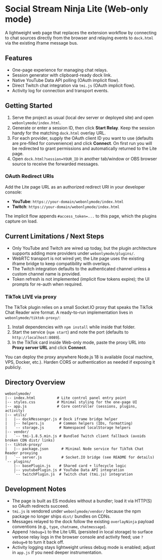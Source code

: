 # Social Stream Ninja Lite (Web-only mode)

A lightweight web page that replaces the extension workflow by connecting to chat sources directly from the browser and relaying events to `dock.html` via the existing iframe message bus.

## Features

- One-page experience for managing chat relays.
- Session generator with clipboard-ready dock link.
- Native YouTube Data API polling (OAuth implicit flow).
- Direct Twitch chat integration via `tmi.js` (OAuth implicit flow).
- Activity log for connection and transport events.

## Getting Started

1. Serve the project as usual (local dev server or deployed site) and open `webonlymode/index.html`.
2. Generate or enter a session ID, then click **Start Relay**. Keep the session handy for the matching `dock.html` overlay URL.
3. For each provider, supply the OAuth client ID you want to use (defaults are pre-filled for convenience) and click **Connect**. On first run you will be redirected to grant permissions and automatically returned to the Lite page.
4. Open `dock.html?session=YOUR_ID` in another tab/window or OBS browser source to receive the forwarded messages.

### OAuth Redirect URIs

Add the Lite page URL as an authorized redirect URI in your developer console:

- **YouTube**: `https://your-domain/webonlymode/index.html`
- **Twitch**: `https://your-domain/webonlymode/index.html`

The implicit flow appends `#access_token=...` to this page, which the plugins capture on load.

## Current Limitations / Next Steps

- Only YouTube and Twitch are wired up today, but the plugin architecture supports adding more providers under `webonlymode/plugins/`.
- WebRTC transport is not wired yet; the Lite page uses the existing iframe bridge to keep compatibility with overlays.
- The Twitch integration defaults to the authenticated channel unless a custom channel name is provided.
- Token refresh is not implemented (implicit flow tokens expire); the UI prompts for re-auth when required.

### TikTok LIVE via proxy

The TikTok plugin relies on a small Socket.IO proxy that speaks the TikTok Chat Reader wire format. A ready-to-run implementation lives in `webonlymode/tiktok-proxy/`:

1. Install dependencies with `npm install` while inside that folder.
2. Start the service (`npm start`) and note the port (defaults to `http://localhost:8089`).
3. In the TikTok card inside Web-only mode, paste the proxy URL into **Proxy server URL** and click **Connect**.

You can deploy the proxy anywhere Node.js 18 is available (local machine, VPS, Docker, etc.). Harden CORS or authentication as needed if exposing it publicly.

## Directory Overview

```
webonlymode/
|-- index.html          # Lite control panel entry point
|-- styles.css          # Minimal styling for the one-page UI
|-- app.js              # Core controller (sessions, plugins, activity)
|-- utils/
|   |-- dockMessenger.js # Dock iframe bridge helper
|   |-- helpers.js       # Common helpers (IDs, formatting)
|   `-- storage.js       # Namespaced localStorage helpers
|-- vendor/
|   `-- tmi-1.8.5.min.js # Bundled Twitch client fallback (avoids broken CDN dist/ links)
|-- tiktok-proxy/
|   |-- package.json      # Minimal Node service for TikTok Chat Reader proxying
|   `-- server.js         # Socket.IO bridge (see README for details)
`-- plugins/
    |-- basePlugin.js    # Shared card + lifecycle logic
    |-- youtubePlugin.js # YouTube Data API integration
    `-- twitchPlugin.js  # Twitch chat (tmi.js) integration
```

## Development Notes

- The page is built as ES modules without a bundler; load it via HTTP(S) so OAuth redirects succeed.
- `tmi.js` is vendored under `webonlymode/vendor/` because the npm package no longer ships `dist/` bundles on CDNs.
- Messages relayed to the dock follow the existing `overlayNinja` payload conventions (e.g., `type`, `chatname`, `chatmessage`).
- Append `?debug=1` to the Lite URL (persisted in local storage) to surface verbose relay logs in the browser console and activity feed; use `?debug=0` to turn it back off.
- Activity logging stays lightweight unless debug mode is enabled; adjust in `app.js` if you need deeper instrumentation.
